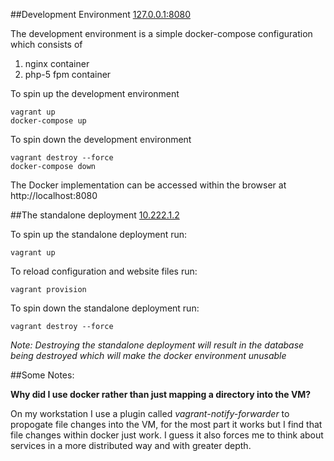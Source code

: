 ##Development Environment [127.0.0.1:8080](http://127.0.0.1:8080/)

The development environment is a simple docker-compose configuration which consists of 

1. nginx container 
2. php-5 fpm container 

To spin up the development environment

```
vagrant up
docker-compose up
```

To spin down the development environment

```
vagrant destroy --force
docker-compose down
```

The Docker implementation can be accessed within the browser at http://localhost:8080

##The standalone deployment [10.222.1.2](http://10.222.1.2/)

To spin up the standalone deployment run:

```
vagrant up
```

To reload configuration and website files run:

```
vagrant provision
```

To spin down the standalone deployment run:

```
vagrant destroy --force
```

*Note: Destroying the standalone deployment will result in the database being destroyed which will make the docker environment unusable*

##Some Notes:

**Why did I use docker rather than just mapping a directory into the VM?**

On my workstation I use a plugin called *vagrant-notify-forwarder* to propogate file changes into the VM, for the most part it works but I find that file changes within docker just work. I guess it also forces me to think about services in a more distributed way and with greater depth. 
